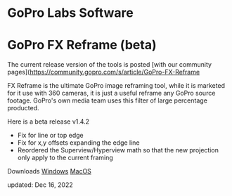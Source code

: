# GoPro Labs Software

# GoPro FX Reframe (beta)

The current release version of the tools is posted [with our community pages](https://community.gopro.com/s/article/GoPro-FX-Reframe

FX Reframe is the ultimate GoPro image reframing tool, while it is marketed for it use with 360 cameras, it is just a useful reframe any GoPro source footage. 
GoPro's own media team uses this filter of large percentage producted.

Here is a beta release v1.4.2  
- Fix for line or top edge
- Fix for x,y offsets expanding the edge line
- Reordered the Superview/Hyperview math so that the new projection only apply to the current framing

Downloads
[Windows](fxreframe/bin/GoPro-FX-Reframe-Plugin-1.4.2.205.zip)
[MacOS](fxreframe/bin/GoPro-FX-Reframe-Plugin-1.4.2.274.pkg)

updated: Dec 16, 2022<br>
